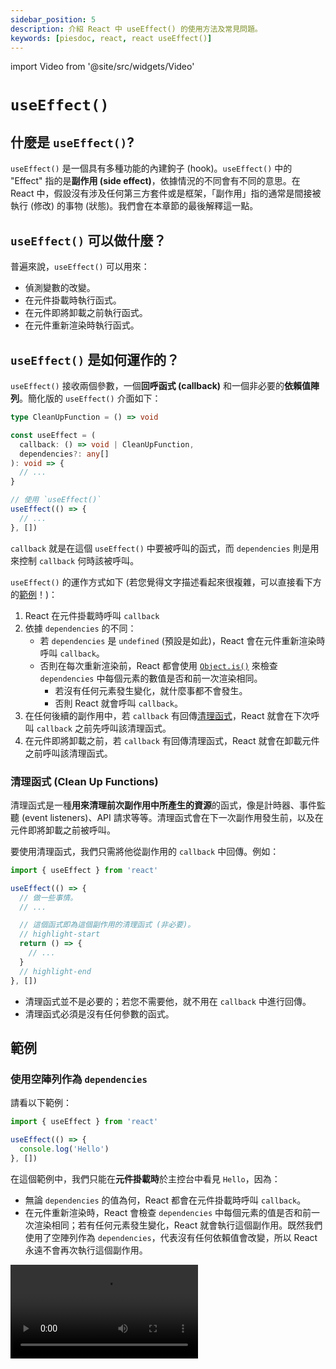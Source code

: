 ```yaml
---
sidebar_position: 5
description: 介紹 React 中 useEffect() 的使用方法及常見問題。
keywords: [piesdoc, react, react useEffect()]
---
```


import Video from '@site/src/widgets/Video'

# `useEffect()`

## 什麼是 `useEffect()`?

`useEffect()` 是一個具有多種功能的內建鉤子 (hook)。`useEffect()` 中的 "Effect" 指的是**副作用 (side effect)**，依據情況的不同會有不同的意思。在 React 中，假設沒有涉及任何第三方套件或是框架，「副作用」指的通常是間接被執行 (修改) 的事物 (狀態)。我們會在本章節的最後解釋這一點。

## `useEffect()` 可以做什麼？

普遍來說，`useEffect()` 可以用來：

- 偵測變數的改變。
- 在元件掛載時執行函式。
- 在元件即將卸載之前執行函式。
- 在元件重新渲染時執行函式。

## `useEffect()` 是如何運作的？

`useEffect()` 接收兩個參數，一個**回呼函式 (callback)** 和一個非必要的**依賴值陣列**。簡化版的 `useEffect()` 介面如下：

```ts showLineNumbers
type CleanUpFunction = () => void

const useEffect = (
  callback: () => void | CleanUpFunction,
  dependencies?: any[]
): void => {
  // ...
}

// 使用 `useEffect()`
useEffect(() => {
  // ...
}, [])
```

`callback` 就是在這個 `useEffect()` 中要被呼叫的函式，而 `dependencies` 則是用來控制 `callback` 何時該被呼叫。

`useEffect()` 的運作方式如下 (若您覺得文字描述看起來很複雜，可以直接看下方的[範例](#範例)！)：

1. React 在元件掛載時呼叫 `callback`
2. 依據 `dependencies` 的不同：
   - 若 `dependencies` 是 `undefined` (預設是如此)，React 會在元件重新渲染時呼叫 `callback`。
   - 否則在每次重新渲染前，React 都會使用 [`Object.is()`](https://developer.mozilla.org/en-US/docs/Web/JavaScript/Reference/Global_Objects/Object/is) 來檢查 `dependencies` 中每個元素的數值是否和前一次渲染相同。
      - 若沒有任何元素發生變化，就什麼事都不會發生。
      - 否則 React 就會呼叫 `callback`。
3. 在任何後續的副作用中，若 `callback` 有回傳[清理函式](#清理函式-clean-up-functions)，React 就會在下次呼叫 `callback` 之前先呼叫該清理函式。
4. 在元件即將卸載之前，若 `callback` 有回傳清理函式，React 就會在卸載元件之前呼叫該清理函式。

### 清理函式 (Clean Up Functions)

清理函式是一種**用來清理前次副作用中所產生的資源**的函式，像是計時器、事件監聽 (event listeners)、API 請求等等。清理函式會在下一次副作用發生前，以及在元件即將卸載之前被呼叫。

要使用清理函式，我們只需將他從副作用的 `callback` 中回傳。例如：

```ts showLineNumbers
import { useEffect } from 'react'

useEffect(() => {
  // 做一些事情。
  // ...

  // 這個函式即為這個副作用的清理函式 (非必要)。
  // highlight-start
  return () => {
    // ...
  }
  // highlight-end
}, [])
```

- 清理函式並不是必要的；若您不需要他，就不用在 `callback` 中進行回傳。
- 清理函式必須是沒有任何參數的函式。

## 範例

### 使用空陣列作為 `dependencies`

請看以下範例：

```ts showLineNumbers
import { useEffect } from 'react'

useEffect(() => {
  console.log('Hello')
}, [])
```

在這個範例中，我們只能在**元件掛載時**於主控台中看見 `Hello`，因為：

- 無論 `dependencies` 的值為何，React 都會在元件掛載時呼叫 `callback`。
- 在元件重新渲染時，React 會檢查 `dependencies` 中每個元素的值是否和前一次渲染相同；若有任何元素發生變化，React 就會執行這個副作用。既然我們使用了空陣列作為 `dependencies`，代表沒有任何依賴值會改變，所以 React 永遠不會再次執行這個副作用。

<Video src="/video/react/use-effect_empty-array_no-clean-up.mov" />

如果有個清理函式在 `callback` 中被回傳呢？例如：

```ts showLineNumbers
import { useEffect } from 'react'

useEffect(() => {
  console.log('Hello')

  // highlight-start
  return () => {
    console.log('World')
  }
  // highlight-end
}, [])
```

由於 `dependencies` 是一個空陣列，代表除了首次副作用外不會有任何後續的副作用發生。因此我們能在主控台中看見 `World` 的時間點就只有在元件即將卸載之前。

<Video src="/video/react/use-effect_empty-array_with-clean-up.mov" />

### 使用不為空的陣列 `dependencies`

請看以下範例：

```tsx showLineNumbers
import { useState, useEffect } from 'react'

const [count, setCount] = useState(0)

useEffect(() => {
  console.log('Hello')
}, [count])
```

在這個範例中，我們能在主控台中看見 `Hello` 的時間點為**元件掛載後**，及**在 `count` 的值發生變化時**，因為：

- 無論 `dependencies` 的值為何，React 都會在元件掛載時呼叫 `callback`。
- `count` 是這個副作用的依賴值，所以他的改變會導致這個副用的執行。

<Video src="/video/react/use-effect_non-empty-array_no-clean-up.mov" />

如果有個清理函式在 `callback` 中被回傳呢？例如：

```ts showLineNumbers
import { useState, useEffect } from 'react'

const [count, setCount] = useState(0)

useEffect(() => {
  console.log('Hello')

  // highlight-start
  return () => {
    console.log('World')
  }
  // highlight-end
}, [count])
```

在這個情況下，我們能在以下時間點於主控台中看見 `World`：

- 當 `count` 的值發生變化時 (所以在首次渲染中並不會看見)。另外，在後續的副作用中，React 會先執行清理函式，然後才執行副作用中的主要程式碼。
- 當元件即將卸載之前。

### 使用 `undefined` 作為 `dependencies`

請看以下範例：

```tsx showLineNumbers
import { useEffect } from 'react'

useEffect(() => {
  console.log('Hello')
})
```

在這個範例中，我們能在主控台中看見 `Hello` 的時間點為**元件掛載後**，及**元件重新渲染時**，因為：

- 無論 `dependencies` 的值為何，React 都會在元件掛載時呼叫 `callback`。
- `dependencies` 是 `undefined`，代表這個副作用會在元件重新渲染時被執行。

<Video src="/video/react/use-effect_non-empty-array_no-clean-up.mov" />

如果有個清理函式在 `callback` 中被回傳呢？例如：

```ts showLineNumbers
import { useEffect } from 'react'

useEffect(() => {
  console.log('Hello')

  // highlight-start
  return () => {
    console.log('World')
  }
  // highlight-end
})
```

在這個情況下，我們能在以下時間點於主控台中看見 `World`：

- 當元件重新渲染時。另外，在後續的副作用中，React 會先執行清理函式，然後才執行副作用中的主要程式碼。
- 當元件即將卸載之前。

<Video src="/video/react/use-effect_non-empty-array_with-clean-up.mov" />

## 非同步回呼函式 (Async Callback)

目前 React 並不支援傳遞非同步函式給 `useEffect()`。但是，我們仍然可以透過在 `callback` 裡面宣告另一個 `async` 函式並主動呼叫他來進行非同步操作。舉例來說：

```ts showLineNumbers
import { useEffect } from 'react'

useEffect(() => {
  // highlight-start
  const fetchData = async () => {
    // 我們可以在這裡使用 `await`。
  }
  // highlight-end

  // 呼叫 async 函式
  // highlight-next-line
  fetchData()
}, [])
```

## 如何使用 `useEffect()`？

在使用 `useEffect()` 時，「`callback` 何時該被執行」不該是唯一被納入考量的因素，因為該作法通常會導致程式碼難以理解和維護。由於使用 `useEffect()` 的原因會因不同的應用程式而異，因此很難整理出一條適用於所有情境的 `useEffect()` 使用規則。然而，我們還是整理了一些在使用 `useEffect()` 時可能有用，或是值得考慮的建議。

### 減少 `callback` 被呼叫的次數

使用 `useEffect()` 時，減少 `callback` 被呼叫的次數將有助於改善應用程式的效能及維護性。實現此目的的其中一個方法是仔細挑選該被放入依賴值陣列中的值。舉例來說，若我們想要在元件掛載時讀取資料，有時候我們會看見這樣的程式碼：

```ts
const [article, setArticle] = useState(null)

// highlight-start
useEffect(() => {
  const fetchArticle = async () => {
    const data = await articleApi.getById(1)
    setArticle(data)
  }
  
  fetchArticle()
})
// highlight-end
```

在這個範例中，雖然他的確能在元件掛載時讀取資料，但是由於 `dependencies` 是 `undefined`，這個副作用在每次的渲染中都會被執行，導致不必要的 API 請求被發送及潛在的效能問題。若我們使用的是 Firebase API 等第三方服務，一不小心可能很快就會達到 API 的速率限制 (rate limit)。

因此，在使用 `useEffect()` 時，仔細選擇依賴值是很重要的，**以確保副作用只會在應該發生的時間點發生**。

### 考慮對不同的邏輯流程使用不同的副作用

儘管副作用的依賴值很重要，我們也不能忽視程式碼的可讀性及可維護性。在某些情況下，兩個獨立的流程可能會共享相同的變數，例如：

```ts showLineNumbers
useEffect(() => {
  // highlight-start
  flowA(sharedValue)
  flowB(sharedValue)
  // highlight-end
}, [sharedValue])
```

在這個範例中，`flowA()` 和 `flowB()` 都依賴著 `sharedValue` 在運作，因此將他們放在同一個副作用中是合理的。但是，若 `flowB()` 現在需要依賴於另一個變數 `onlyUsedInB`，我們可能就必須在副作用中增加一些 if/else 語句，這將會使得程式碼變得難以閱讀和維護，如下所示：

```ts showLineNumbers
useEffect(() => {
  flowB(sharedValue, onlyUsedInB)
  
  // highlight-start
  if (!onlyUsedInB) {
    // 我們不希望 `flowA()` 在 `onlyUsedInB`
    // 改變時被執行。
    // 此外，`!onlyUsedInB` 的寫法也無法保證
    // `onlyUsedInB` 沒有改變！
    flowA(sharedValue)
  }
  // highlight-end
}, [sharedValue, onlyUsedInB])
```

隨著應用程式的成長和更多的邏輯被加入副作用中，它將變得越來越難維護。在這種情況下，通常將一個副作用拆成數個會是比較好的選擇，因為這能確保程式碼的維護性可以在應用程式成長時被維持，例如：

```ts showLineNumbers
useEffect(() => {
  flowA(sharedValue)
}, [sharedValue])

useEffect(() => {
  flowB(sharedValue, onlyUsedInB)
}, [sharedValue, onlyUsedInB])
```

這種作法的其中一個好處是，修改一個副作用的依賴值不會影響到另一個副作用。長遠來看這特別有用，因為它可以確保**每個流程的程式碼都能保持獨立，不會互相干擾**。

### 善用鉤子

:::tip

This tip is not just applicable to effects; it can be applied to any part of the code in a function component!

:::

When the logic of an effect is somewhat complex, it is common for a large portion of the code in a component to be there specifically for the effect. For example:

```tsx showLineNumbers
import { useEffect } from 'react'

export const Example = (props) => {
  // ...

  // highlight-start
  const A = () => {
    // ...
  }

  const B = () => {
    // ...
  }

  const C = () => {
    // ...
  }

  useEffect(() => {
    A()
    B()
    C()
  }, [props.a, props.b, props.c])
  // highlight-end

  return (
    // ...
  )
}
```

In this example, `A()`, `B()`, and `C()` are only used in the effect. This means if we need to make changes to the component that are unrelated to the effect, we will have to wade through a large amount of code that is not relevant to the task at hand. Sometimes this can be frustrating and disrupt the flow of our work.

To solve this problem, we can make good use of hooks. **If you feel that the code for an effect is taking up too much space in a component, consider moving it to a custom hook**. Don't be afraid to do this if it will improve the organization and readability of our code. For example:

```tsx showLineNumbers
// highlight-next-line
import { useSyncUser } from './UseSyncUser'

export const Example = (props) => {
  // ...
  
  // highlight-next-line
  useSyncUser(props)

  return (
    // ...
  )
}
```

By moving the code that is only used in the effect into a custom hook, we can tidy up our component and make it easier to read and understand. Make sure to choose a descriptive and intuitive name for the hook, and pass in the necessary values as arguments. For example, if the purpose of the effect is to synchronize the `user` state, a good name for the hook might be `useSyncUser`.

As we've mentioned in [The Basics of Hooks](./the-basics-of-hooks.md#things-to-keep-in-mind), reusability is not the only thing to be taken into consideration before making hooks. As long as the hook helps to enhance the quality of our code, it is completely acceptable to create a hook that is only used within a specific component in the entire application.

## 副作用是好的嗎？

就如我們在文章開頭時所說，「副作用」在不同的情況會有不同的意思。在 React 中，假設沒有涉及任何第三方套件或是框架，「副作用」指的通常是間接被執行的事物；這些事物通常**不直觀**，而且可能會使程式碼變得難懂和難以維護。

有時候副作用的確是我們唯一的選擇，像是在元件掛載時呼叫 API，或是在元件卸載前做某些事情；但是有時候我們有比副作用更好的選擇，**特別是 `useEffect()` 和 `setState()` 一起使用**的情況。

請考慮以下情境：

- 畫面上有個輸入框，我們必須記錄使用者輸入的內容。
- 若輸入的內容中含有被禁止的字元 (像是 `a`)，我們就要在畫面上顯示 `Prohobited characters found`。

<Video src="/video/react/use-effect_prohibited-characters.mov" />

在這樣情境中，我們經常能看見這樣的程式碼：

```tsx showLineNumbers
import { useState, useEffect, ChangeEvent } from 'react'

export const Example = () => {
  const [value, setValue] = useState('')
  // highlight-next-line
  const [hasProhibitedChars, setHasProhibitedChars] = useState(false)

  // highlight-start
  useEffect(() => {
    setHasProhibitedChars(value.includes('a'))
  }, [value])
  // highlight-end

  const handleChange = (e: ChangeEvent<HTMLInputElement>) => {
    setValue(e.target.value)
  }

  return (
    <div>
      <input onChange={handleChange} />
      {hasProhibitedChars && <span>Prohibited characters found</span>}
    </div>
  )
}
```

在上面的範例中，除了 `value` 狀態之外，我們還宣告了 `hasProhibitedChars` 狀態，用來表示 `value` 中是否包含被禁止的字元。然後我們使用了 `useEffect()` 並將 `value` 作為他的依賴值，這樣我們才能在 `value` 改變時更新 `hasProhibitedChars`。

雖然這樣的寫法能正常運作，但是如果我們仔細想想，會發現其實不需要副作用。既然我們知道 `setValue()` 會在什麼時候被呼叫，也就是說我們知道什麼數值會被傳入 `setValue()`，為什麼我們不乾脆同時呼叫 `setHasProhibitedChars()` 呢？例如：

```tsx showLineNumbers
import { useState, ChangeEvent } from 'react'

export const Example = () => {
  const [value, setValue] = useState('')
  const [hasProhibitedChars, setHasProhibitedChars] = useState(false)

  const handleChange = (e: ChangeEvent<HTMLInputElement>) => {
    const nextValue = e.target.value
    setValue(nextValue)
    // highlight-next-line
    setHasProhibitedChars(nextValue.includes('a'))
  }

  return (
    <div>
      <input onChange={handleChange} />
      {hasProhibitedChars && <span>Prohibited characters found</span>}
    </div>
  )
}
```

如此一來，和使用副作用相比，我們的程式碼就變得簡潔許多。此外，在這種情況下，我們也不見得需要將 `hasProhibitedChars` 宣告為一個獨立的狀態；將他宣告成一般的變數或是使用 [`useMemo()`](./optimization-functions#usememo) 都很足夠。例如：

```tsx showLineNumbers
import { useState, ChangeEvent } from 'react'

export const Example = () => {
  const [value, setValue] = useState('')

  // highlight-next-line
  const hasProhibitedChars = value.includes('a')

  const handleChange = (e: ChangeEvent<HTMLInputElement>) => {
    setValue(e.target.value)
  }

  return (
    <div>
      <input onChange={handleChange} />
      {hasProhibitedChars && <span>Prohibited characters found</span>}
    </div>
  )
}
```

綜上所述，在使用 `useEffect()` 之前，建議先想想是否有其他的解決方案，尤其是當 `useEffect()` 和 `setState()` 一起使用，或是多個副作用被串在一起的情況。大多數時候這些副作用都可以藉由將呼叫 `setState()` 的時間點提前來避免，或是不要將變數宣告為狀態，就像我們在這個範例中處理 `hasProhibitedChars` 的方式一樣。
